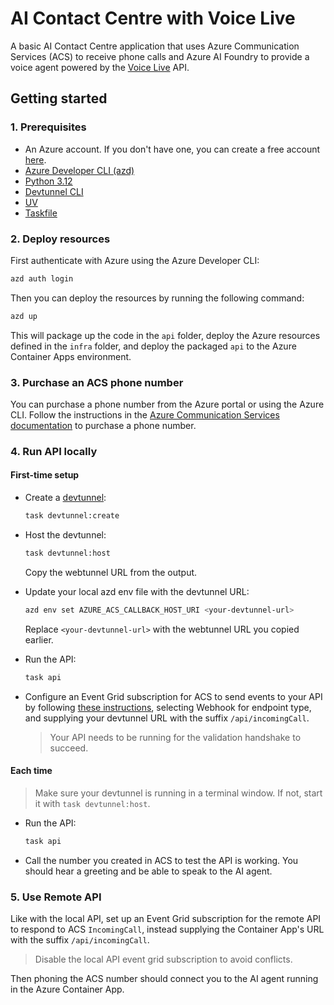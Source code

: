 # AI Contact Centre with Voice Live

A basic AI Contact Centre application that uses Azure Communication Services (ACS) to receive phone calls and Azure AI Foundry to provide a voice agent powered by the [Voice Live](https://learn.microsoft.com/en-us/azure/ai-services/speech-service/voice-live) API.

## Getting started

### 1. Prerequisites

- An Azure account. If you don't have one, you can create a free account [here](https://azure.microsoft.com/free/).
- [Azure Developer CLI (azd)](https://learn.microsoft.com/en-us/azure/developer/azure-developer-cli/)
- [Python 3.12](https://www.python.org/downloads/)
- [Devtunnel CLI](https://learn.microsoft.com/en-us/azure/developer/dev-tunnels/overview)
- [UV](https://www.uv.dev/)
- [Taskfile](https://taskfile.dev/)

### 2. Deploy resources

First authenticate with Azure using the Azure Developer CLI:

```bash
azd auth login
```

Then you can deploy the resources by running the following command:

```bash
azd up
```

This will package up the code in the `api` folder, deploy the Azure resources defined in the `infra` folder, and deploy the packaged `api` to the Azure Container Apps environment.

### 3. Purchase an ACS phone number

You can purchase a phone number from the Azure portal or using the Azure CLI. Follow the instructions in the [Azure Communication Services documentation](https://learn.microsoft.com/en-us/azure/communication-services/quickstarts/telephony/get-phone-number?tabs=windows&pivots=platform-azp-new) to purchase a phone number.

### 4. Run API locally

#### First-time setup

- Create a [devtunnel](https://learn.microsoft.com/en-us/azure/developer/dev-tunnels/overview):

  ```bash
  task devtunnel:create
  ```

- Host the devtunnel:

  ```bash
  task devtunnel:host
  ```

  Copy the webtunnel URL from the output.

- Update your local azd env file with the devtunnel URL:

  ```bash
  azd env set AZURE_ACS_CALLBACK_HOST_URI <your-devtunnel-url>
  ```

  Replace `<your-devtunnel-url>` with the webtunnel URL you copied earlier.

- Run the API:

  ```bash
  task api
  ```

- Configure an Event Grid subscription for ACS to send events to your API by following [these instructions](https://learn.microsoft.com/en-us/azure/communication-services/concepts/call-automation/incoming-call-notification), selecting Webhook for endpoint type, and supplying your devtunnel URL with the suffix `/api/incomingCall`.
  > Your API needs to be running for the validation handshake to succeed.

#### Each time

> Make sure your devtunnel is running in a terminal window. If not, start it with `task devtunnel:host`.

- Run the API:

  ```bash
  task api
  ```

- Call the number you created in ACS to test the API is working. You should hear a greeting and be able to speak to the AI agent.

### 5. Use Remote API

Like with the local API, set up an Event Grid subscription for the remote API to respond to ACS `IncomingCall`, instead supplying the Container App's URL with the suffix `/api/incomingCall`.

> Disable the local API event grid subscription to avoid conflicts.

Then phoning the ACS number should connect you to the AI agent running in the Azure Container App.
